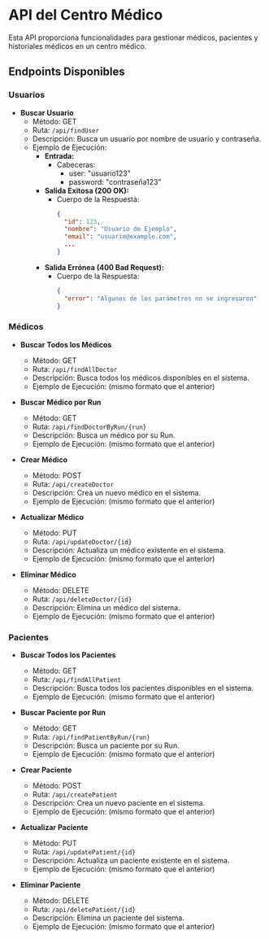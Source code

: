 # API del Centro Médico

Esta API proporciona funcionalidades para gestionar médicos, pacientes y historiales médicos en un centro médico.

## Endpoints Disponibles

### Usuarios

- **Buscar Usuario**
  - Método: GET
  - Ruta: `/api/findUser`
  - Descripción: Busca un usuario por nombre de usuario y contraseña.
  - Ejemplo de Ejecución:
    - **Entrada:**
      - Cabeceras:
        - user: "usuario123"
        - password: "contraseña123"
    - **Salida Exitosa (200 OK):**
      - Cuerpo de la Respuesta:
        ```json
        {
          "id": 123,
          "nombre": "Usuario de Ejemplo",
          "email": "usuario@example.com",
          ...
        }
        ```
    - **Salida Errónea (400 Bad Request):**
      - Cuerpo de la Respuesta:
        ```json
        {
          "error": "Algunos de los parámetros no se ingresaron"
        }
        ```

### Médicos

- **Buscar Todos los Médicos**
  - Método: GET
  - Ruta: `/api/findAllDoctor`
  - Descripción: Busca todos los médicos disponibles en el sistema.
  - Ejemplo de Ejecución: (mismo formato que el anterior)

- **Buscar Médico por Run**
  - Método: GET
  - Ruta: `/api/findDoctorByRun/{run}`
  - Descripción: Busca un médico por su Run.
  - Ejemplo de Ejecución: (mismo formato que el anterior)

- **Crear Médico**
  - Método: POST
  - Ruta: `/api/createDoctor`
  - Descripción: Crea un nuevo médico en el sistema.
  - Ejemplo de Ejecución: (mismo formato que el anterior)

- **Actualizar Médico**
  - Método: PUT
  - Ruta: `/api/updateDoctor/{id}`
  - Descripción: Actualiza un médico existente en el sistema.
  - Ejemplo de Ejecución: (mismo formato que el anterior)

- **Eliminar Médico**
  - Método: DELETE
  - Ruta: `/api/deleteDoctor/{id}`
  - Descripción: Elimina un médico del sistema.
  - Ejemplo de Ejecución: (mismo formato que el anterior)

### Pacientes

- **Buscar Todos los Pacientes**
  - Método: GET
  - Ruta: `/api/findAllPatient`
  - Descripción: Busca todos los pacientes disponibles en el sistema.
  - Ejemplo de Ejecución: (mismo formato que el anterior)

- **Buscar Paciente por Run**
  - Método: GET
  - Ruta: `/api/findPatientByRun/{run}`
  - Descripción: Busca un paciente por su Run.
  - Ejemplo de Ejecución: (mismo formato que el anterior)

- **Crear Paciente**
  - Método: POST
  - Ruta: `/api/createPatient`
  - Descripción: Crea un nuevo paciente en el sistema.
  - Ejemplo de Ejecución: (mismo formato que el anterior)

- **Actualizar Paciente**
  - Método: PUT
  - Ruta: `/api/updatePatient/{id}`
  - Descripción: Actualiza un paciente existente en el sistema.
  - Ejemplo de Ejecución: (mismo formato que el anterior)

- **Eliminar Paciente**
  - Método: DELETE
  - Ruta: `/api/deletePatient/{id}`
  - Descripción: Elimina un paciente del sistema.
  - Ejemplo de Ejecución: (mismo formato que el anterior)
